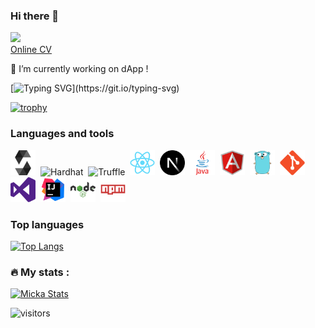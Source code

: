 ### Hi there 👋

<a href="https://www.linkedin.com/in/mickael-blondeau-952b4817/"><img src="https://img.shields.io/badge/LinkedIn-0077B5?style=for-the-badge&logo=linkedin&logoColor=white" /></a>  
[Online CV](https://mickael-blondeau.vercel.app/)  

🔭 I’m currently working on dApp !

[![Typing SVG](https://readme-typing-svg.herokuapp.com?font=Fira+Code&duration=3000&pause=1000&color=00F7FF&width=700&lines=Hi%2C+I'm+MiK%40+—+a+blockchain+and+Java+developer.)](https://git.io/typing-svg)

[![trophy](https://github-profile-trophy.vercel.app/?username=mickablondo&theme=onedark)](https://github.com/ryo-ma/github-profile-trophy)

### Languages and tools
<img src="https://github.com/devicons/devicon/blob/master/icons/solidity/solidity-original.svg" title="Solidity" alt="Solidity" width="40" height="40"/>&nbsp;
<img src="https://github.com/plantuml-stdlib/gilbarbara-plantuml-sprites/blob/master/pngs/hardhat-icon.png" title="Hardhat" alt="Hardhat" />&nbsp;
<img src="https://github.com/plantuml-stdlib/gilbarbara-plantuml-sprites/blob/master/pngs/truffle-icon.png" title="Truffle" alt="Truffle" width="40" height="40"/>&nbsp;
<img src="https://github.com/devicons/devicon/blob/master/icons/react/react-original.svg" title="React" alt="React" width="40" height="40"/>&nbsp;
<img src="https://github.com/devicons/devicon/blob/master/icons/nextjs/nextjs-original.svg" title="Nextjs" alt="Nextjs" width="40" height="40"/>&nbsp;
<img src="https://github.com/devicons/devicon/blob/master/icons/java/java-original-wordmark.svg" title="Java" alt="Java" width="40" height="40"/>&nbsp;
<img src="https://github.com/devicons/devicon/blob/master/icons/angularjs/angularjs-original.svg" title="Angular" alt="Angular" width="40" height="40"/>&nbsp;
<img src="https://github.com/devicons/devicon/blob/master/icons/go/go-original.svg" title="Go" alt="Go" width="40" height="40"/>&nbsp;
<img src="https://github.com/devicons/devicon/blob/master/icons/git/git-original.svg" title="Git" alt="Git" width="40" height="40"/>&nbsp;
<img src="https://github.com/devicons/devicon/blob/master/icons/visualstudio/visualstudio-plain.svg" title="VSCode" alt="VSCode" width="40" height="40"/>&nbsp;
<img src="https://github.com/devicons/devicon/blob/master/icons/intellij/intellij-original.svg" title="IntelliJ" alt="IntelliJ" width="40" height="40"/>&nbsp;
<img src="https://github.com/devicons/devicon/blob/master/icons/nodejs/nodejs-original-wordmark.svg" title="NodeJS" alt="NodeJS" width="40" height="40"/>&nbsp;
<img src="https://github.com/devicons/devicon/blob/master/icons/npm/npm-original-wordmark.svg" title="NPM" alt="NPM" width="40" height="40"/>&nbsp;

### Top languages
[![Top Langs](https://github-readme-stats.vercel.app/api/top-langs/?username=mickablondo&layout=compact&theme=vision-friendly-dark)](https://github.com/anuraghazra/github-readme-stats)

### :fire: My stats :  
[![Micka Stats](https://github-readme-stats.vercel.app/api?username=mickablondo&show_icons=true&theme=dark&locale=fr)](https://github.com/anuraghazra/github-readme-stats)

![visitors](https://komarev.com/ghpvc/?username=mickablondo&style=flat-square&color=blue)

<!-- 
### :fire: My stats : 
[![GitHub Streak](https://streak-stats.demolab.com?user=mickablondo&theme=dark&background=000000&locale=fr)](https://git.io/streak-stats)
-->

<!--
**mickablondo/mickablondo** is a ✨ _special_ ✨ repository because its `README.md` (this file) appears on your GitHub profile.

Here are some ideas to get you started:

- 🔭 I’m currently working on ...
- 🌱 I’m currently learning ...
- 👯 I’m looking to collaborate on ...
- 🤔 I’m looking for help with ...
- 💬 Ask me about ...
- 📫 How to reach me: ...
- 😄 Pronouns: ...
- ⚡ Fun fact: ...
-->

